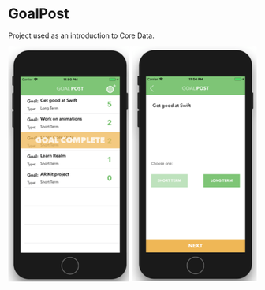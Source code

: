 # GoalPost

Project used as an introduction to Core Data.

![Screenshot](https://github.com/TiagoSantosSilva/GoalPost/blob/master/Screenshots/GoalPost.png)
